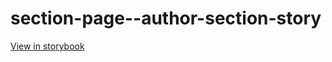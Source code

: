 # section-page--author-section-story

[View in storybook](https://raw.githack.com/Independent-Digital-News-and-Media-Ltd/standard-pwamp-sb/PR-646-sb/index.html?path=/story/section-page--author-section-story)